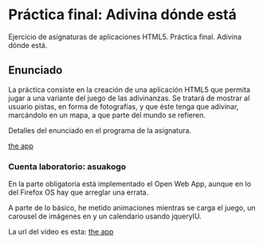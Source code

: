 # Práctica final: Adivina dónde está

Ejercicio de asignaturas de aplicaciones HTML5. Práctica final. Adivina dónde está.

## Enunciado

La práctica consiste en la creación de una aplicación HTML5 que permita jugar a una variante del juego de las adivinanzas. Se tratará de mostrar al usuario pistas, en forma de fotografías, y que éste tenga que adivinar, marcándolo en un mapa, a que parte del mundo se refieren.

Detalles del enunciado en el programa de la asignatura.

<a href="http://asu88.github.io/X-Nav-Practica-Adivina">the app</a>


### Cuenta laboratorio: asuakogo
En la parte obligatoria está implementado el Open Web App, aunque en lo del Firefox OS hay que arreglar una errata.

A parte de lo básico, he metido animaciones mientras se carga el juego, un carousel de imágenes en y un calendario usando jqueryIU.

La url del vídeo es esta: <a href="https://www.youtube.com/watch?v=W8W3H0Pz2tw">the app</a>
